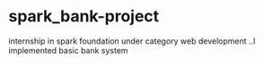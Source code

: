# spark_bank-project
internship in spark foundation under category web development ..I implemented basic bank system
